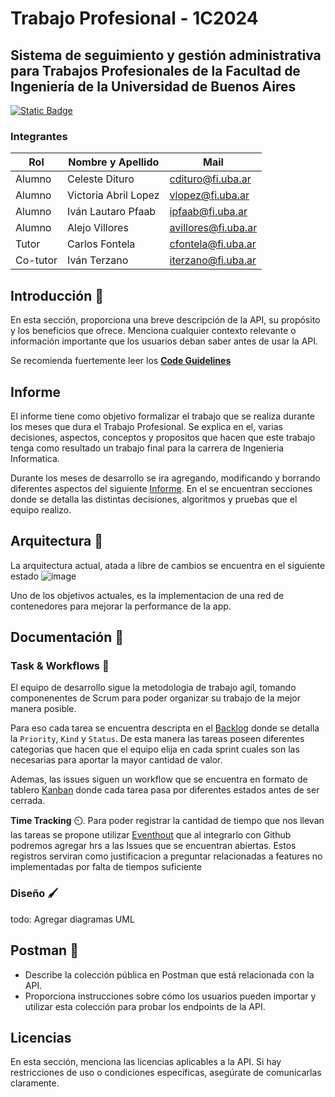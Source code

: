 # Trabajo Profesional - 1C2024

## Sistema de seguimiento y gestión administrativa para Trabajos Profesionales de la Facultad de Ingeniería de la Universidad de Buenos Aires

[![Static Badge](https://img.shields.io/badge/documentacion-v1-blue)](https://trabajo-profesional-fiuba.readme.io/docs/getting-started)

### Integrantes

| Rol      | Nombre y Apellido    | Mail                |
| -------- | -------------------- | ------------------- |
| Alumno   | Celeste Dituro       | cdituro@fi.uba.ar   |
| Alumno   | Victoria Abril Lopez | vlopez@fi.uba.ar    |
| Alumno   | Iván Lautaro Pfaab   | ipfaab@fi.uba.ar    |
| Alumno   | Alejo Villores       | avillores@fi.uba.ar |
| Tutor    | Carlos Fontela       | cfontela@fi.uba.ar  |
| Co-tutor | Iván Terzano         | iterzano@fi.uba.ar  |

## Introducción 📝

En esta sección, proporciona una breve descripción de la API, su propósito y los beneficios que ofrece. Menciona cualquier contexto relevante o información importante que los usuarios deban saber antes de usar la API.

Se recomienda fuertemente leer los [**Code Guidelines**](https://github.com/trabajo-profesional-fiuba/.github/blob/main/profile/code_guidelines.md)

## Informe

El informe tiene como objetivo formalizar el trabajo que se realiza durante los meses que dura el Trabajo Profesional. Se explica en el, varias decisiones, aspectos, conceptos y propositos que hacen que este trabajo tenga como resultado un trabajo final para la carrera de Ingenieria Informatica.

Durante los meses de desarrollo se ira agregando, modificando y borrando diferentes aspectos del siguiente [Informe](https://docs.google.com/document/d/1OGQHTen0Jq10fhsqWkeuYwOUYCHxB5LMsyyRzwK2HSs/edit?usp=sharing). En el se encuentran secciones donde se detalla las distintas decisiones, algoritmos y pruebas que el equipo realizo. 

## Arquitectura 👷
La arquitectura actual, atada a libre de cambios se encuentra en el siguiente estado
![image](https://github.com/user-attachments/assets/c8815872-61b7-4610-bbce-4edd451b4cdd)

Uno de los objetivos actuales, es la implementacion de una red de contenedores para mejorar la performance de la app.

## Documentación 📗

### Task & Workflows 📑
El equipo de desarrollo sigue la metodologia de trabajo agil, tomando componenentes de Scrum para poder organizar su trabajo de la mejor manera posible.

Para eso cada tarea se encuentra descripta en el [Backlog](https://github.com/orgs/trabajo-profesional-fiuba/projects/1) donde se detalla la `Priority`, `Kind` y `Status`. De esta manera las tareas poseen diferentes categorias que hacen que el equipo elija en cada sprint cuales son las necesarias para aportar la mayor cantidad de valor.

Ademas, las issues siguen un workflow que se encuentra en formato de tablero [Kanban](https://github.com/orgs/trabajo-profesional-fiuba/projects/1/views/2) donde cada tarea pasa por diferentes estados antes de ser cerrada.

**Time Tracking** ⏲️. Para poder registrar la cantidad de tiempo que nos llevan las tareas se propone utilizar [Eventhout](https://app.everhour.com/) que al integrarlo con Github podremos agregar hrs a las Issues que se encuentran abiertas. Estos registros serviran como justificacion a preguntar relacionadas a features no implementadas por falta de tiempos suficiente

### Diseño 🖌️
todo: Agregar diagramas UML


## Postman 🚀

- Describe la colección pública en Postman que está relacionada con la API.
- Proporciona instrucciones sobre cómo los usuarios pueden importar y utilizar esta colección para probar los endpoints de la API.

## Licencias

En esta sección, menciona las licencias aplicables a la API. Si hay restricciones de uso o condiciones específicas, asegúrate de comunicarlas claramente.

